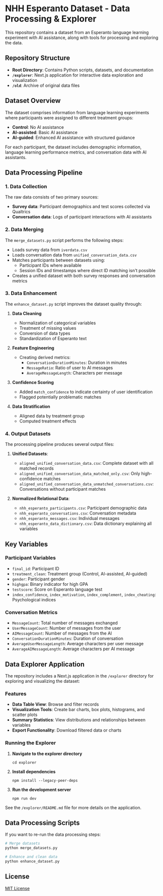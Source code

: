 # NHH Esperanto Dataset - Data Processing & Explorer

This repository contains a dataset from an Esperanto language learning experiment with AI assistance, along with tools for processing and exploring the data.

## Repository Structure

- **Root Directory**: Contains Python scripts, datasets, and documentation
- **`/explorer`**: Next.js application for interactive data exploration and visualization
- **`/old`**: Archive of original data files

## Dataset Overview

The dataset comprises information from language learning experiments where participants were assigned to different treatment groups:

- **Control**: No AI assistance
- **AI-assisted**: Basic AI assistance 
- **AI-guided**: Enhanced AI assistance with structured guidance

For each participant, the dataset includes demographic information, language learning performance metrics, and conversation data with AI assistants.

## Data Processing Pipeline

### 1. Data Collection

The raw data consists of two primary sources:
- **Survey data**: Participant demographics and test scores collected via Qualtrics
- **Conversation data**: Logs of participant interactions with AI assistants

### 2. Data Merging

The `merge_datasets.py` script performs the following steps:
- Loads survey data from `iverdata.csv`
- Loads conversation data from `unified_conversation_data.csv`
- Matches participants between datasets using:
  - Participant IDs where available
  - Session IDs and timestamps where direct ID matching isn't possible
- Creates a unified dataset with both survey responses and conversation metrics

### 3. Data Enhancement

The `enhance_dataset.py` script improves the dataset quality through:
1. **Data Cleaning**
   - Normalization of categorical variables
   - Treatment of missing values
   - Conversion of data types
   - Standardization of Esperanto text

2. **Feature Engineering**
   - Creating derived metrics:
     - `ConversationDurationMinutes`: Duration in minutes
     - `MessageRatio`: Ratio of user to AI messages
     - `AverageMessageLength`: Characters per message

3. **Confidence Scoring**
   - Added `match_confidence` to indicate certainty of user identification
   - Flagged potentially problematic matches

4. **Data Stratification**
   - Aligned data by treatment group
   - Computed treatment effects

### 4. Output Datasets

The processing pipeline produces several output files:

1. **Unified Datasets**:
   - `aligned_unified_conversation_data.csv`: Complete dataset with all matched records
   - `aligned_unified_conversation_data_matched_only.csv`: Only high-confidence matches
   - `aligned_unified_conversation_data_unmatched_conversations.csv`: Conversations without participant matches

2. **Normalized Relational Data**:
   - `nhh_esperanto_participants.csv`: Participant demographic data
   - `nhh_esperanto_conversations.csv`: Conversation metadata
   - `nhh_esperanto_messages.csv`: Individual messages
   - `nhh_esperanto_data_dictionary.csv`: Data dictionary explaining all variables

## Key Variables

### Participant Variables
- `final_id`: Participant ID
- `treatment_clean`: Treatment group (Control, AI-assisted, AI-guided)
- `gender`: Participant gender
- `highgpa`: Binary indicator for high GPA
- `testscore`: Score on Esperanto language test
- `index_confidence`, `index_motivation`, `index_complement`, `index_cheating`: Psychological indices

### Conversation Metrics
- `MessageCount`: Total number of messages exchanged
- `UserMessageCount`: Number of messages from the user
- `AIMessageCount`: Number of messages from the AI
- `ConversationDurationMinutes`: Duration of conversation
- `AverageUserMessageLength`: Average characters per user message
- `AverageAIMessageLength`: Average characters per AI message

## Data Explorer Application

The repository includes a Next.js application in the `/explorer` directory for exploring and visualizing the dataset:

### Features
- **Data Table View**: Browse and filter records
- **Visualization Tools**: Create bar charts, box plots, histograms, and scatter plots
- **Summary Statistics**: View distributions and relationships between variables
- **Export Functionality**: Download filtered data or charts

### Running the Explorer

1. **Navigate to the explorer directory**
   ```
   cd explorer
   ```

2. **Install dependencies**
   ```
   npm install --legacy-peer-deps
   ```

3. **Run the development server**
   ```
   npm run dev
   ```

See the `/explorer/README.md` file for more details on the application.

## Data Processing Scripts

If you want to re-run the data processing steps:

```python
# Merge datasets
python merge_datasets.py

# Enhance and clean data
python enhance_dataset.py
```

## License

[MIT License](LICENSE)
